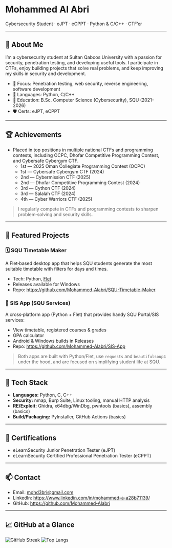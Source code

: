 # Mohammed Al Abri

Cybersecurity Student · eJPT · eCPPT · Python & C/C++ · CTF’er

---

## 👋 About Me
I’m a cybersecurity student at Sultan Qaboos University with a passion for security, penetration testing, and developing useful tools. I participate in CTFs, enjoy building projects that solve real problems, and keep improving my skills in security and development.

- 🎯 Focus: Penetration testing, web security, reverse engineering, software development
- 🐍 Languages: Python, C/C++
- 🏫 Education: B.Sc. Computer Science (Cybersecurity), SQU (2021–2026)
- 🛡️ Certs: eJPT, eCPPT

---

## 🏆 Achievements
- Placed in top positions in multiple national CTFs and programming contests, including OCPC, Dhofar Competitive Programming Contest, and Cybersafe Cybergym CTF.
    - 1st — 2025 Oman Collegiate Programming Contest (OCPC)
    - 1st — Cybersafe Cybergym CTF (2024)
    - 2nd — Cybermission CTF (2025)
    - 2nd — Dhofar Competitive Programming Contest (2024)
    - 3rd — Cython CTF (2024)
    - 3rd — Salalah CTF (2024)
    - 4th — Cyber Warriors CTF (2025)

> I regularly compete in CTFs and programming contests to sharpen problem‑solving and security skills.

---

## 🔬 Featured Projects

### 🗓️ SQU Timetable Maker
A Flet‑based desktop app that helps SQU students generate the most suitable timetable with filters for days and times.

- Tech: Python, [Flet](https://flet.dev/)
- Releases available for Windows
- Repo: https://github.com/Mohammed-Alabri/SQU-Timetable-Maker

### 🧭 SIS App (SQU Services)
A cross‑platform app (Python + Flet) that provides handy SQU Portal/SIS services:

- View timetable, registered courses & grades
- GPA calculator
- Android & Windows builds in Releases
- Repo: https://github.com/Mohammed-Alabri/SIS-App

> Both apps are built with Python/Flet, use `requests` and `beautifulsoup4` under the hood, and are focused on simplifying student life at SQU.

---

## 🧰 Tech Stack
- **Languages:** Python, C, C++
- **Security:** nmap, Burp Suite, Linux tooling, manual HTTP analysis
- **RE/Exploit:** Ghidra, x64dbg/WinDbg, pwntools (basics), assembly (basics)
- **Build/Packaging:** PyInstaller, GitHub Actions (basics)

---

## 📜 Certifications
- eLearnSecurity Junior Penetration Tester (eJPT)
- eLearnSecurity Certified Professional Penetration Tester (eCPPT)

---

## 📫 Contact
- Email: mohd3bri@gmail.com
- LinkedIn: https://www.linkedin.com/in/mohammed-a-a28b71139/
- GitHub: https://github.com/Mohammed-Alabri

---

## 📈 GitHub at a Glance

![GitHub Streak](https://streak-stats.demolab.com?user=Mohammed-Alabri)
![Top Langs](https://github-readme-stats.vercel.app/api/top-langs/?username=Mohammed-Alabri&layout=compact)


